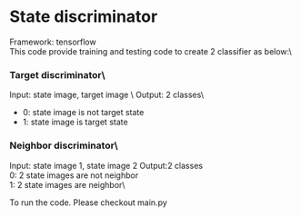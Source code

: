 State discriminator
=============================
Framework: tensorflow\
This code provide training and testing code to create 2 classifier as below:\ 

### Target discriminator\  
Input: state image, target image \ 
Output: 2 classes\
- 0: state image is not target state 
- 1: state image is target state 

### Neighbor discriminator\
Input: state image 1, state image 2 
Output:2 classes\
0: 2 state images are not neighbor\
1: 2 state images are neighbor\

To run the code. Please checkout main.py


 

